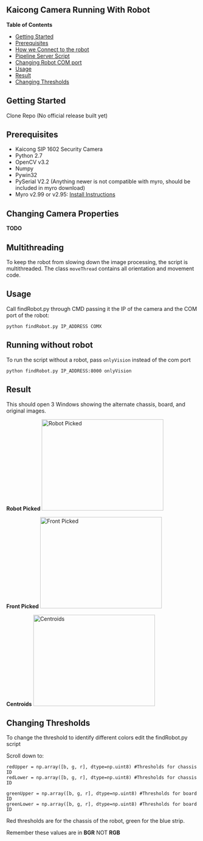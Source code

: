 ## Kaicong Camera Running With Robot

**Table of Contents**

- [Getting Started](#getting-started)
- [Prerequisites](#prerequisites)
- [How we Connect to the robot](#how-we-connect-to-the-robot)
- [Pipeline Server Script](#pipeline-server-script)
- [Changing Robot COM port](#changing-robot-com-port)
- [Usage](#usage)
- [Result](#result)
- [Changing Thresholds](#changing-thresholds)

## Getting Started

Clone Repo (No official release built yet)

## Prerequisites
- Kaicong SIP 1602 Security Camera
- Python 2.7
- OpenCV v3.2
- Numpy
- Pywin32
- PySerial V2.2 (Anything newer is not compatible with myro, should be included in myro download)
- Myro v2.99 or v2.95: [Install Instructions](https://github.com/JoshuaA9088/robotTracking/blob/master/myro_install.md)

## Changing Camera Properties
**TODO**

## Multithreading
  To keep the robot from slowing down the image processing, the script is multithreaded. The class ``moveThread`` contains all orientation and movement code.

## Usage
  Call findRobot.py through CMD passing it the IP of the camera and the COM port of the robot:

  ```
  python findRobot.py IP_ADDRESS COMX
  ```

## Running without robot
  To run the script without a robot, pass ``onlyVision`` instead of the com port

  ```
  python findRobot.py IP_ADDRESS:8000 onlyVision
  ```

## Result
  This should open 3 Windows showing the alternate chassis, board, and original images.

  **Robot Picked**
  <img src="https://user-images.githubusercontent.com/14321139/34995801-d096836a-fa94-11e7-9c0d-7db769829056.PNG" alt="Robot Picked" width="320" height="240">

  **Front Picked**
  <img src="https://user-images.githubusercontent.com/14321139/34995798-cff908e2-fa94-11e7-96e2-6e31c177178c.PNG" alt="Front Picked" width="320" height="240">

  **Centroids**
  <img src="https://user-images.githubusercontent.com/14321139/34995799-d02e19f6-fa94-11e7-850f-02060456b2b1.PNG" alt="Centroids" width="320" height="240">


## Changing Thresholds
  To change the threshold to identify different colors edit the findRobot.py script

  Scroll down to:

  ```
  redUpper = np.array([b, g, r], dtype=np.uint8) #Thresholds for chassis ID
  redLower = np.array([b, g, r], dtype=np.uint8) #Thresholds for chassis ID

  greenUpper = np.array([b, g, r], dtype=np.uint8) #Thresholds for board ID
  greenLower = np.array([b, g, r], dtype=np.uint8) #Thresholds for board ID
  ```

  Red thresholds are for the chassis of the robot, green for the blue strip.

  Remember these values are in **BGR** NOT **RGB**

